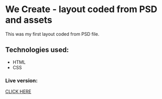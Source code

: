 # We Create - layout coded from PSD and assets
This was my first layout coded from PSD file.

## Technologies used:
* HTML
* CSS

### Live version:
[CLICK HERE](https://susanel92.github.io/we-create-layout-01/)